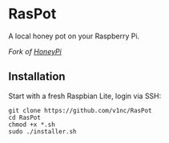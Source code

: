 # RasPot
A local honey pot on your Raspberry Pi.

_Fork of [HoneyPi](https://github.com/mattymcfatty/HoneyPi)_


## Installation

Start with a fresh Raspbian Lite, login via SSH:
```
git clone https://github.com/v1nc/RasPot
cd RasPot
chmod +x *.sh
sudo ./installer.sh
```
